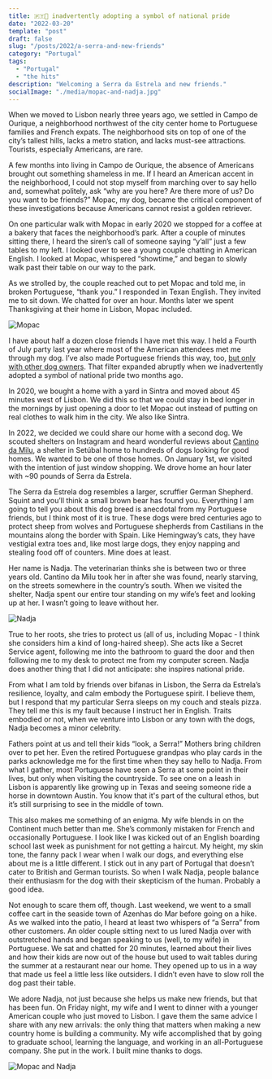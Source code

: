 ```yaml
---
title: 🇵🇹🐻 inadvertently adopting a symbol of national pride
date: "2022-03-20"
template: "post"
draft: false
slug: "/posts/2022/a-serra-and-new-friends"
category: "Portugal"
tags:
  - "Portugal"
  - "the hits"
description: "Welcoming a Serra da Estrela and new friends."
socialImage: "./media/mopac-and-nadja.jpg"
---
```


When we moved to Lisbon nearly three years ago, we settled in Campo de Ourique, a neighborhood northwest of the city center home to Portuguese families and French expats. The neighborhood sits on top of one of the city’s tallest hills, lacks a metro station, and lacks must-see attractions. Tourists, especially Americans, are rare.

A few months into living in Campo de Ourique, the absence of Americans brought out something shameless in me. If I heard an American accent in the neighborhood, I could not stop myself from marching over to say hello and, somewhat politely, ask “why are you here? Are there more of us? Do you want to be friends?” Mopac, my dog, became the critical component of these investigations because Americans cannot resist a golden retriever.

On one particular walk with Mopac in early 2020 we stopped for a coffee at a bakery that faces the neighborhood’s park. After a couple of minutes sitting there, I heard the siren’s call of someone saying “y’all” just a few tables to my left. I looked over to see a young couple chatting in American English. I looked at Mopac, whispered “showtime,” and began to slowly walk past their table on our way to the park.

As we strolled by, the couple reached out to pet Mopac and told me, in broken Portuguese, “thank you.” I responded in Texan English. They invited me to sit down. We chatted for over an hour. Months later we spent Thanksgiving at their home in Lisbon, Mopac included.

![Mopac](./media/mopac.jpg)

I have about half a dozen close friends I have met this way. I held a Fourth of July party last year where most of the American attendees met me through my dog. I’ve also made Portuguese friends this way, too, [but only with other dog owners](https://blog.samrhea.com/posts/2020/dog-parties-in-portugal). That filter expanded abruptly when we inadvertently adopted a symbol of national pride two months ago.

In 2020, we bought a home with a yard in Sintra and moved about 45 minutes west of Lisbon. We did this so that we could stay in bed longer in the mornings by just opening a door to let Mopac out instead of putting on real clothes to walk him in the city. We also like Sintra.

In 2022, we decided we could share our home with a second dog. We scouted shelters on Instagram and heard wonderful reviews about [Cantino da Milu](https://www.ocantinhodamilu.com/), a shelter in Setúbal home to hundreds of dogs looking for good homes. We wanted to be one of those homes. On January 1st, we visited with the intention of just window shopping. We drove home an hour later with ~90 pounds of Serra da Estrela.

The Serra da Estrela dog resembles a larger, scruffier German Shepherd. Squint and you’ll think a small brown bear has found you. Everything I am going to tell you about this dog breed is anecdotal from my Portuguese friends, but I think most of it is true. These dogs were bred centuries ago to protect sheep from wolves and Portuguese shepherds from Castilians in the mountains along the border with Spain. Like Hemingway’s cats, they have vestigial extra toes and, like most large dogs, they enjoy napping and stealing food off of counters. Mine does at least.

Her name is Nadja. The veterinarian thinks she is between two or three years old. Cantino da Milu took her in after she was found, nearly starving, on the streets somewhere in the country’s south. When we visited the shelter, Nadja spent our entire tour standing on my wife’s feet and looking up at her. I wasn’t going to leave without her.

![Nadja](./media/nadja.jpg)

True to her roots, she tries to protect us (all of us, including Mopac - I think she considers him a kind of long-haired sheep). She acts like a Secret Service agent, following me into the bathroom to guard the door and then following me to my desk to protect me from my computer screen. Nadja does another thing that I did not anticipate: she inspires national pride.

From what I am told by friends over bifanas in Lisbon, the Serra da Estrela’s resilience, loyalty, and calm embody the Portuguese spirit. I believe them, but I respond that my particular Serra sleeps on my couch and steals pizza. They tell me this is my fault because I instruct her in English. Traits embodied or not, when we venture into Lisbon or any town with the dogs, Nadja becomes a minor celebrity.

Fathers point at us and tell their kids “look, a Serra!” Mothers bring children over to pet her. Even the retired Portuguese grandpas who play cards in the parks acknowledge me for the first time when they say hello to Nadja. From what I gather, most Portuguese have seen a Serra at some point in their lives, but only when visiting the countryside. To see one on a leash in Lisbon is apparently like growing up in Texas and seeing someone ride a horse in downtown Austin. You know that it's part of the cultural ethos, but it’s still surprising to see in the middle of town.

This also makes me something of an enigma. My wife blends in on the Continent much better than me. She’s commonly mistaken for French and occasionally Portuguese. I look like I was kicked out of an English boarding school last week as punishment for not getting a haircut. My height, my skin tone, the fanny pack I wear when I walk our dogs, and everything else about me is a little different. I stick out in any part of Portugal that doesn’t cater to British and German tourists. So when I walk Nadja, people balance their enthusiasm for the dog with their skepticism of the human. Probably a good idea.

Not enough to scare them off, though. Last weekend, we went to a small coffee cart in the seaside town of Azenhas do Mar before going on a hike. As we walked into the patio, I heard at least two whispers of “a Serra” from other customers. An older couple sitting next to us lured Nadja over with outstretched hands and began speaking to us (well, to my wife) in Portuguese. We sat and chatted for 20 minutes, learned about their lives and how their kids are now out of the house but used to wait tables during the summer at a restaurant near our home. They opened up to us in a way that made us feel a little less like outsiders. I didn’t even have to slow roll the dog past their table.

We adore Nadja, not just because she helps us make new friends, but that has been fun. On Friday night, my wife and I went to dinner with a younger American couple who just moved to Lisbon. I gave them the same advice I share with any new arrivals: the only thing that matters when making a new country home is building a community. My wife accomplished that by going to graduate school, learning the language, and working in an all-Portuguese company. She put in the work. I built mine thanks to dogs.

![Mopac and Nadja](./media/mopac-and-nadja.jpg)
